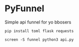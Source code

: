 # PyFunnel
Simple api funnel for yo bbosers
```
pip install toml flask requests
```
```
screen -S funnel python3 api.py
```
